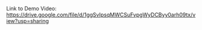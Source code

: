 Link to Demo Video: https://drive.google.com/file/d/1ggSvIpsqMWCSuFvpgWyDCByy0arh09tx/view?usp=sharing
